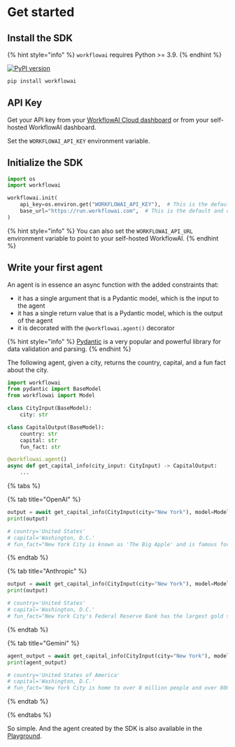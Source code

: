 # Get started

## Install the SDK

{% hint style="info" %}
`workflowai` requires Python >= 3.9.
{% endhint %}

[![PyPI version](https://img.shields.io/pypi/v/workflowai.svg)](https://pypi.org/project/workflowai/)

```sh
pip install workflowai
```

## API Key

Get your API key from your [WorkflowAI Cloud dashboard](https://workflowai.com/organization/settings/api-keys) or from your self-hosted WorkflowAI dashboard.

Set the `WORKFLOWAI_API_KEY` environment variable.

## Initialize the SDK

```python
import os
import workflowai

workflowai.init(
    api_key=os.environ.get("WORKFLOWAI_API_KEY"),  # This is the default and can be omitted
    base_url="https://run.workflowai.com",  # This is the default and can be omitted
)
```

{% hint style="info" %}
You can also set the `WORKFLOWAI_API_URL` environment variable to point to your self-hosted WorkflowAI.
{% endhint %}

## Write your first agent

An agent is in essence an async function with the added constraints that:

- it has a single argument that is a Pydantic model, which is the input to the agent
- it has a single return value that is a Pydantic model, which is the output of the agent
- it is decorated with the `@workflowai.agent()` decorator

{% hint style="info" %}
[Pydantic](https://docs.pydantic.dev/latest/) is a very popular and powerful library for data validation and parsing.
{% endhint %}

The following agent, given a city, returns the country, capital, and a fun fact about the city.

```python
import workflowai
from pydantic import BaseModel
from workflowai import Model

class CityInput(BaseModel):
    city: str

class CapitalOutput(BaseModel):
    country: str
    capital: str 
    fun_fact: str

@workflowai.agent()
async def get_capital_info(city_input: CityInput) -> CapitalOutput:
    ...
```
{% tabs %}

{% tab title="OpenAI" %}
```python
output = await get_capital_info(CityInput(city="New York"), model=Model.GPT_4O_LATEST)
print(output)

# country='United States'
# capital='Washington, D.C.'
# fun_fact="New York City is known as 'The Big Apple' and is famous for its cultural diversity and iconic landmarks like the Statue of Liberty and Times Square."
```
{% endtab %}

{% tab title="Anthropic" %}
```python
output = await get_capital_info(CityInput(city="New York"), model=Model.CLAUDE_3_5_SONNET_LATEST)
print(output)

# country='United States'
# capital='Washington, D.C.'
# fun_fact="New York City's Federal Reserve Bank has the largest gold storage in the world, containing approximately 7,000 tons of gold bullion stored 80 feet below street level."
```
{% endtab %}

{% tab title="Gemini" %}
```python
agent_output = await get_capital_info(CityInput(city="New York"), model=Model.GEMINI_2_0_FLASH_LATEST)
print(agent_output)

# country='United States of America'
# capital='Washington, D.C.'
# fun_fact='New York City is home to over 8 million people and over 800 languages are spoken in New York City, making it the most linguistically diverse city in the world.'
```
{% endtab %}

{% endtabs %}

So simple. And the agent created by the SDK is also available in the <a href="https://workflowai.com/docs/agents/get-capital-info" target="_blank">Playground</a>.